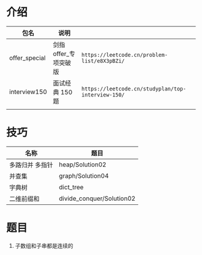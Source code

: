 # 介绍

|包名|说明||
|---|---|---|
|offer_special|剑指offer_专项突破版|`https://leetcode.cn/problem-list/e8X3pBZi/`|
|interview150|面试经典 150 题|`https://leetcode.cn/studyplan/top-interview-150/`|
|||

# 技巧

|名称|题目|
|---|---|
|多路归并 多指针|heap/Solution02|
|并查集|graph/Solution04|
|字典树|dict_tree|
|二维前缀和|divide_conquer/Solution02|

# 题目

1. 子数组和子串都是连续的